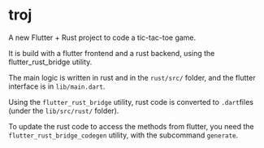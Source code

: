 # troj
A new Flutter + Rust project to code a tic-tac-toe game.

It is build with a flutter frontend and a rust backend, using the flutter_rust_bridge utility.

The main logic is written in rust and in the `rust/src/` folder, and the flutter interface is in `lib/main.dart`.

Using the `flutter_rust_bridge` utility, rust code is converted to `.dart`files (under the `lib/src/rust/` folder).

To update the rust code to access the methods from flutter, you need the `flutter_rust_bridge_codegen` utility, with the subcommand `generate`.
